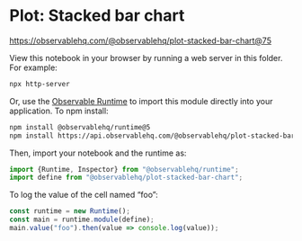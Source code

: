 # Plot: Stacked bar chart

https://observablehq.com/@observablehq/plot-stacked-bar-chart@75

View this notebook in your browser by running a web server in this folder. For
example:

~~~sh
npx http-server
~~~

Or, use the [Observable Runtime](https://github.com/observablehq/runtime) to
import this module directly into your application. To npm install:

~~~sh
npm install @observablehq/runtime@5
npm install https://api.observablehq.com/@observablehq/plot-stacked-bar-chart@75.tgz?v=3
~~~

Then, import your notebook and the runtime as:

~~~js
import {Runtime, Inspector} from "@observablehq/runtime";
import define from "@observablehq/plot-stacked-bar-chart";
~~~

To log the value of the cell named “foo”:

~~~js
const runtime = new Runtime();
const main = runtime.module(define);
main.value("foo").then(value => console.log(value));
~~~
